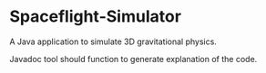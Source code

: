 # Spaceflight-Simulator
A Java application to simulate 3D gravitational physics.

Javadoc tool should function to generate explanation of the code.
